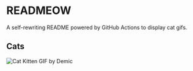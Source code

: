 # READMEOW

A self-rewriting README powered by GitHub Actions to display cat gifs.

## Cats

![Cat Kitten GIF by Demic](https://media1.giphy.com/media/3oriO0OEd9QIDdllqo/200.gif?cid=9acd02dakcjcp3u86uwuvg356j53bk2wwnry46u5mt1u3jf2&ep=v1_gifs_search&rid=200.gif&ct=g)
